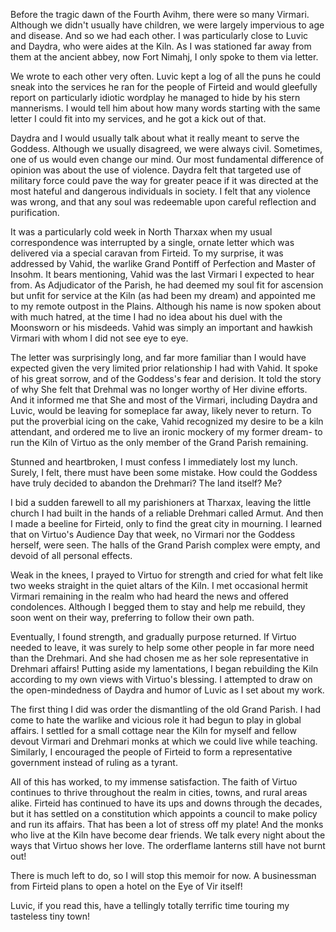 Before the tragic dawn of the Fourth Avihm, there were so many Virmari. Although we didn't usually have children, we were largely impervious to age and disease. And so we had each other. I was particularly close to Luvic and Daydra, who were aides at the Kiln. As I was stationed far away from them at the ancient abbey, now Fort Nimahj, I only spoke to them via letter. 

We wrote to each other very often. Luvic kept a log of all the puns he could sneak into the services he ran for the people of Firteid and would gleefully report on particularly idiotic wordplay he managed to hide by his stern mannerisms. I would tell him about how many words starting with the same letter I could fit into my services, and he got a kick out of that. 

Daydra and I would usually talk about what it really meant to serve the Goddess. Although we usually disagreed, we were always civil. Sometimes, one of us would even change our mind. Our most fundamental difference of opinion was about the use of violence. Daydra felt that targeted use of military force could pave the way for greater peace if it was directed at the most hateful and dangerous individuals in society. I felt that any violence was wrong, and that any soul was redeemable upon careful reflection and purification. 

It was a particularly cold week in North Tharxax when my usual correspondence was interrupted by a single, ornate letter which was delivered via a special caravan from Firteid. To my surprise, it was addressed by Vahid, the warlike Grand Pontiff of Perfection and Master of Insohm. 
It bears mentioning, Vahid was the last Virmari I expected to hear from. As Adjudicator of the Parish, he had deemed my soul fit for ascension but unfit for service at the Kiln (as had been my dream) and appointed me to my remote outpost in the Plains. Although his name is now spoken about with much hatred, at the time I had no idea about his duel with the Moonsworn or his misdeeds. Vahid was simply an important and hawkish Virmari with whom I did not see eye to eye. 

The letter was surprisingly long, and far more familiar than I would have expected given the very limited prior relationship I had with Vahid. It spoke of his great sorrow, and of the Goddess's fear and derision. It told the story of why She felt that Drehmal was no longer worthy of Her divine efforts. And it informed me that She and most of the Virmari, including Daydra and Luvic, would be leaving for someplace far away, likely never to return. To put the proverbial icing on the cake, Vahid recognized my desire to be a kiln attendant, and ordered me to live an ironic mockery of my former dream- to run the Kiln of Virtuo as the only member of the Grand Parish remaining. 

Stunned and heartbroken, I must confess I immediately lost my lunch. Surely, I felt, there must have been some mistake. How could the Goddess have truly decided to abandon the Drehmari? The land itself? Me?

I bid a sudden farewell to all my parishioners at Tharxax, leaving the little church I had built in the hands of a reliable Drehmari called Armut. And then I made a beeline for Firteid, only to find the great city in mourning. I learned that on Virtuo's Audience Day that week, no Virmari nor the Goddess herself, were seen. The halls of the Grand Parish complex were empty, and devoid of all personal effects. 

Weak in the knees, I prayed to Virtuo for strength and cried for what felt like two weeks straight in the quiet altars of the Kiln. I met occasional hermit Virmari remaining in the realm who had heard the news and offered condolences. Although I begged them to stay and help me rebuild, they soon went on their way, preferring to follow their own path. 

Eventually, I found strength, and gradually purpose returned. If Virtuo needed to leave, it was surely to help some other people in far more need than the Drehmari. And she had chosen me as her sole representative in Drehmari affairs! Putting aside my lamentations, I began rebuilding the Kiln according to my own views with Virtuo's blessing. I attempted to draw on the open-mindedness of Daydra and humor of Luvic as I set about my work. 

The first thing I did was order the dismantling of the old Grand Parish. I had come to hate the warlike and vicious role it had begun to play in global affairs. I settled for a small cottage near the Kiln for myself and fellow devout Virmari and Drehmari monks at which we could live while teaching. Similarly, I encouraged the people of Firteid to form a representative government instead of ruling as a tyrant. 

All of this has worked, to my immense satisfaction. The faith of Virtuo continues to thrive throughout the realm in cities, towns, and rural areas alike. Firteid has continued to have its ups and downs through the decades, but it has settled on a constitution which appoints a council to make policy and run its affairs. That has been a lot of stress off my plate! And the monks who live at the Kiln have become dear friends. We talk every night about the ways that Virtuo shows her love. The orderflame lanterns still have not burnt out! 

There is much left to do, so I will stop this memoir for now. A businessman from Firteid plans to open a hotel on the Eye of Vir itself! 

Luvic, if you read this, have a tellingly totally terrific time touring my tasteless tiny town!